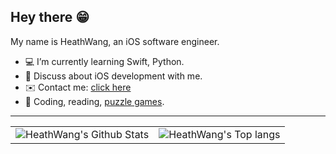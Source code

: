 ## Hey there 😁

My name is HeathWang, an iOS software engineer.

* 💻 I’m currently learning Swift, Python.
* 💭 Discuss about iOS development with me.
* ✉️ Contact me: [click here](yishu.jay@gmail.com)
* 🎯 Coding, reading, [puzzle games](https://gemsofwar.com).
-------

<div style="text-align: center">
    <table>
        <tr>
            <td style="text-align: center">
                <img align="center" src="https://github-readme-stats.vercel.app/api?username=HeathWang&show_icons=true&theme=tokyonight" alt="HeathWang's Github Stats" />
            </td>
            <td style="text-align: center">
                <img align="center" src="https://github-readme-stats.vercel.app/api/top-langs/?username=HeathWang&layout=compact" alt="HeathWang's Top langs" />
            </td>
        </tr>
    </table>
</div>



